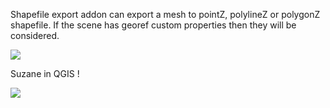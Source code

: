 Shapefile export addon can export a mesh to pointZ, polylineZ or polygonZ shapefile. If the scene has georef custom properties then they will be considered.

![](https://raw.githubusercontent.com/wiki/domlysz/blenderGIS/images/shp_export_options.jpg)

Suzane in QGIS !

![](https://raw.githubusercontent.com/wiki/domlysz/blenderGIS/images/shp_export_Suzane.jpg)